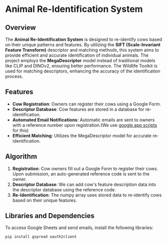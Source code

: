 # Animal Re-Identification System

## Overview
The **Animal Re-Identification System** is designed to re-identify cows based on their unique patterns and features. By utilizing the **SIFT (Scale-Invariant Feature Transform)** descriptor and matching methods, this system aims to provide efficient and accurate identification of individual animals. The project employs the **MegaDescriptor** model instead of traditional models like CLIP and DINOv2, ensuring better performance. The Wildlife Toolkit is used for matching descriptors, enhancing the accuracy of the identification process.

## Features
- **Cow Registration**: Owners can register their cows using a Google Form.
- **Descriptor Database**: Cow features are stored in a database for re-identification.
- **Automated Email Notifications**: Automatic emails are sent to owners with a reference number upon registration.(We use [google app scripts]() for this)
- **Efficient Matching**: Utilizes the MegaDescriptor model for accurate re-identification.

## Algorithm
1. **Registration**: Cow owners fill out a Google Form to register their cows. Upon submission, an auto-generated reference code is sent to the owner.
2. **Descriptor Database**: We can add cow's feature description data into the descriptor database using the reference code.
3. **Re-Identification**: The numpy array uses stored data to re-identify cows based on their unique features.

## Libraries and Dependencies
To access Google Sheets and send emails, install the following libraries:
```bash
pip install gspread oauth2client
